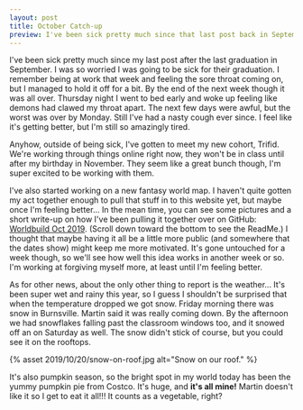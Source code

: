 ```yaml
---
layout: post
title: October Catch-up
preview: I've been sick pretty much since that last post back in September, so there's not a lot to say. However it's not like nothing has happened. We've had our first snow fall after all. 
---
```


I've been sick pretty much since my last post after the last graduation in September. I was so worried I was going to be sick for their graduation. I remember being at work that week and feeling the sore throat coming on, but I managed to hold it off for a bit. By the end of the next week though it was all over. Thursday night I went to bed early and woke up feeling like demons had clawed my throat apart. The next few days were awful, but the worst was over by Monday. Still I've had a nasty cough ever since. I feel like it's getting better, but I'm still so amazingly tired.

Anyhow, outside of being sick, I've gotten to meet my new cohort, Trifid. We're working through things online right now, they won't be in class until after my birthday in November. They seem like a great bunch though, I'm super excited to be working with them. 

I've also started working on a new fantasy world map. I haven't quite gotten my act together enough to pull that stuff in to this website yet, but maybe once I'm feeling better... In the mean time, you can see some pictures and a short write-up on how I've been pulling it together over on GitHub: [Worldbuild Oct 2019](https://github.com/mbMosman/worldbuild-oct-2019). (Scroll down toward the bottom to see the ReadMe.) I thought that maybe having it all be a little more public (and somewhere that the dates show) might keep me more motivated. It's gone untouched for a week though, so we'll see how well this idea works in another week or so. I'm working at forgiving myself more, at least until I'm feeling better. 

As for other news, about the only other thing to report is the weather... It's been super wet and rainy this year, so I guess I shouldn't be surprised that when the temperature dropped we got snow. Friday morning there was snow in Burnsville. Martin said it was really coming down. By the afternoon we had snowflakes falling past the classroom windows too, and it snowed off an on Saturday as well. The snow didn't stick of course, but you could see it on the rooftops. 

{% asset 2019/10/20/snow-on-roof.jpg alt="Snow on our roof." %}

It's also pumpkin season, so the bright spot in my world today has been the yummy pumpkin pie from Costco. It's huge, and __it's all mine!__ Martin doesn't like it so I get to eat it all!!! It counts as a vegetable, right?